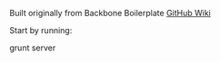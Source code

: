 Built originally from Backbone Boilerplate
[GitHub Wiki](https://github.com/tbranyen/backbone-boilerplate/wiki)


Start by running:

grunt server